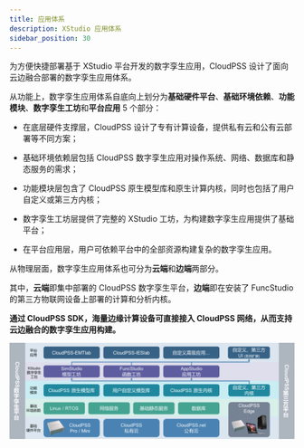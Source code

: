 ```yaml
---
title: 应用体系
description: XStudio 应用体系
sidebar_position: 30
---
```


为方便快捷部署基于 XStudio 平台开发的数字孪生应用，CloudPSS 设计了面向云边融合部署的数字孪生应用体系。

从功能上，数字孪生应用体系自底向上划分为**基础硬件平台**、**基础环境依赖**、**功能模块**、**数字孪生工坊**和**平台应用** 5 个部分：

- 在底层硬件支撑层，CloudPSS 设计了专有计算设备，提供私有云和公有云部署等不同方案；

- 基础环境依赖层包括 CloudPSS 数字孪生应用对操作系统、网络、数据库和静态服务的需求；

- 功能模块层包含了 CloudPSS 原生模型库和原生计算内核，同时也包括了用户自定义或第三方内核；

- 数字孪生工坊层提供了完整的 XStudio 工坊，为构建数字孪生应用提供了基础平台；

- 在平台应用层，用户可依赖平台中的全部资源构建复杂的数字孪生应用。

从物理层面，数字孪生应用体系也可分为**云端**和**边端**两部分。

其中，**云端**即集中部署的 CloudPSS 数字孪生平台，**边端**即在安装了 FuncStudio 的第三方物联网设备上部署的计算和分析内核。

**通过 CloudPSS SDK，海量边缘计算设备可直接接入 CloudPSS 网络，从而支持云边融合的数字孪生应用构建。**

![云边融合的数字孪生应用体系](./云边融合的数字孪生应用体系.png "云边融合的数字孪生应用体系")